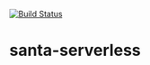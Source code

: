 [![Build Status][travis-badge]][travis-badge-url]
# santa-serverless

[travis-badge]: https://travis-ci.org/santaswap/serverless.svg?branch=master		
[travis-badge-url]: https://travis-ci.org/santaswap/serverless	
